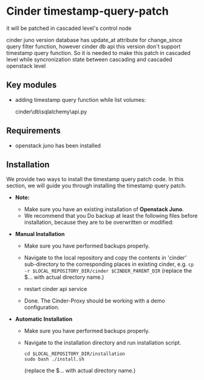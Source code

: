 Cinder timestamp-query-patch
===============================
it will be patched in cascaded level's control node

cinder juno version database has update_at attribute for change_since
query filter function, however cinder db api this version don't support
timestamp query function. So it is needed to make this patch in cascaded level
while syncronization  state between cascading and cascaded openstack level

Key modules
-----------

* adding timestamp query function while list volumes:

    cinder\db\sqlalchemy\api.py


Requirements
------------
* openstack juno has been installed

Installation
------------

We provide two ways to install the timestamp query patch code. In this section, we will guide you through installing the timestamp query  patch.

* **Note:**

    - Make sure you have an existing installation of **Openstack Juno**.
    - We recommend that you Do backup at least the following files before installation, because they are to be overwritten or modified:

* **Manual Installation**

    - Make sure you have performed backups properly.

    - Navigate to the local repository and copy the contents in 'cinder' sub-directory to the corresponding places in existing cinder, e.g.
      ```cp -r $LOCAL_REPOSITORY_DIR/cinder $CINDER_PARENT_DIR```
      (replace the $... with actual directory name.)

    - restart cinder api service

    - Done. The Cinder-Proxy should be working with a demo configuration.

* **Automatic Installation**

    - Make sure you have performed backups properly.

    - Navigate to the installation directory and run installation script.
      ```
      cd $LOCAL_REPOSITORY_DIR/installation
      sudo bash ./install.sh
      ```
      (replace the $... with actual directory name.)

